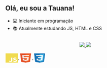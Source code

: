 ## Olá, eu sou a Tauana!
- 💻 Iniciante em programação
- 📚 Atualmente estudando JS, HTML e CSS
##
<div align="center">
  <a href="https://github.com/tauanatorres">
  <img height="180em" src="https://github-readme-stats.vercel.app/api?username=tauanatorres&show_icons=true&theme=cobalt&include_all_commits=true&count_private=true"/>
  <img height="180em" src="https://github-readme-stats.vercel.app/api/top-langs/?username=tauanatorres&layout=compact&langs_count=7&theme=cobalt"/>
</div>
<div style="display: inline_block"><br>
  <img align="center" alt="Rafa-Js" height="30" width="40" src="https://raw.githubusercontent.com/devicons/devicon/master/icons/javascript/javascript-plain.svg">
  <img align="center" alt="Rafa-HTML" height="30" width="40" src="https://raw.githubusercontent.com/devicons/devicon/master/icons/html5/html5-original.svg">
  <img align="center" alt="Rafa-CSS" height="30" width="40" src="https://raw.githubusercontent.com/devicons/devicon/master/icons/css3/css3-original.svg">
</div>
